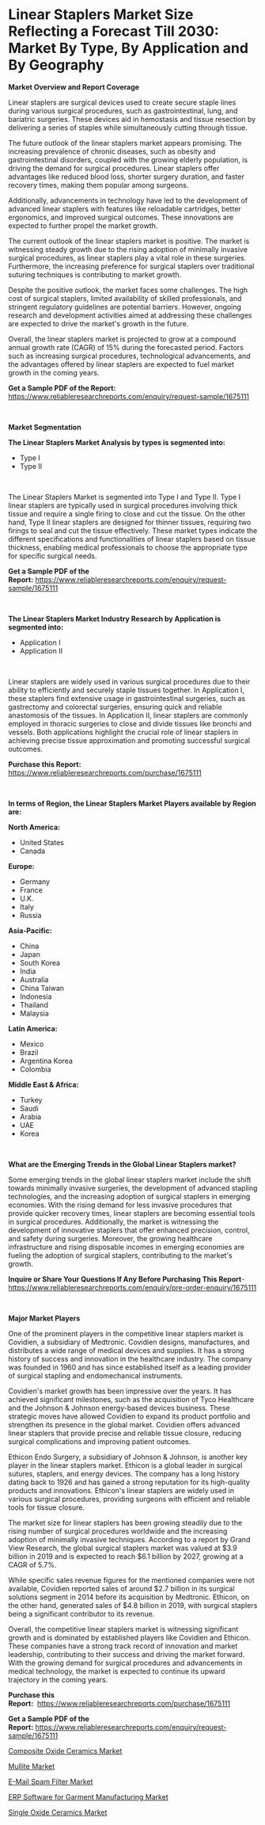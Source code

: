 <p><h1>Linear Staplers Market Size Reflecting a Forecast Till 2030: Market By Type, By Application and By Geography</h1></p><p><strong>Market Overview and Report Coverage</strong></p>
<p><p>Linear staplers are surgical devices used to create secure staple lines during various surgical procedures, such as gastrointestinal, lung, and bariatric surgeries. These devices aid in hemostasis and tissue resection by delivering a series of staples while simultaneously cutting through tissue.</p><p>The future outlook of the linear staplers market appears promising. The increasing prevalence of chronic diseases, such as obesity and gastrointestinal disorders, coupled with the growing elderly population, is driving the demand for surgical procedures. Linear staplers offer advantages like reduced blood loss, shorter surgery duration, and faster recovery times, making them popular among surgeons.</p><p>Additionally, advancements in technology have led to the development of advanced linear staplers with features like reloadable cartridges, better ergonomics, and improved surgical outcomes. These innovations are expected to further propel the market growth.</p><p>The current outlook of the linear staplers market is positive. The market is witnessing steady growth due to the rising adoption of minimally invasive surgical procedures, as linear staplers play a vital role in these surgeries. Furthermore, the increasing preference for surgical staplers over traditional suturing techniques is contributing to market growth.</p><p>Despite the positive outlook, the market faces some challenges. The high cost of surgical staplers, limited availability of skilled professionals, and stringent regulatory guidelines are potential barriers. However, ongoing research and development activities aimed at addressing these challenges are expected to drive the market's growth in the future.</p><p>Overall, the linear staplers market is projected to grow at a compound annual growth rate (CAGR) of 15% during the forecasted period. Factors such as increasing surgical procedures, technological advancements, and the advantages offered by linear staplers are expected to fuel market growth in the coming years.</p></p>
<p><strong>Get a Sample PDF of the Report:</strong> <a href="https://www.reliableresearchreports.com/enquiry/request-sample/1675111">https://www.reliableresearchreports.com/enquiry/request-sample/1675111</a></p>
<p>&nbsp;</p>
<p><strong>Market Segmentation</strong></p>
<p><strong>The Linear Staplers Market Analysis by types is segmented into:</strong></p>
<p><ul><li>Type I</li><li>Type II</li></ul></p>
<p>&nbsp;</p>
<p><p>The Linear Staplers Market is segmented into Type I and Type II. Type I linear staplers are typically used in surgical procedures involving thick tissue and require a single firing to close and cut the tissue. On the other hand, Type II linear staplers are designed for thinner tissues, requiring two firings to seal and cut the tissue effectively. These market types indicate the different specifications and functionalities of linear staplers based on tissue thickness, enabling medical professionals to choose the appropriate type for specific surgical needs.</p></p>
<p><strong>Get a Sample PDF of the Report:</strong>&nbsp;<a href="https://www.reliableresearchreports.com/enquiry/request-sample/1675111">https://www.reliableresearchreports.com/enquiry/request-sample/1675111</a></p>
<p>&nbsp;</p>
<p><strong>The Linear Staplers Market Industry Research by Application is segmented into:</strong></p>
<p><ul><li>Application I</li><li>Application II</li></ul></p>
<p>&nbsp;</p>
<p><p>Linear staplers are widely used in various surgical procedures due to their ability to efficiently and securely staple tissues together. In Application I, these staplers find extensive usage in gastrointestinal surgeries, such as gastrectomy and colorectal surgeries, ensuring quick and reliable anastomosis of the tissues. In Application II, linear staplers are commonly employed in thoracic surgeries to close and divide tissues like bronchi and vessels. Both applications highlight the crucial role of linear staplers in achieving precise tissue approximation and promoting successful surgical outcomes.</p></p>
<p><strong>Purchase this Report:</strong>&nbsp; <a href="https://www.reliableresearchreports.com/purchase/1675111">https://www.reliableresearchreports.com/purchase/1675111</a></p>
<p>&nbsp;</p>
<p><strong>In terms of Region, the Linear Staplers Market Players available by Region are:</strong></p>
<p>
    <p> <strong> North America: </strong>
        <ul>
            <li>United States</li>
            <li>Canada</li>
        </ul>
        </p> 
    <p> <strong> Europe: </strong>
        <ul>
            <li>Germany</li>
            <li>France</li>
            <li>U.K.</li>
            <li>Italy</li>
            <li>Russia</li>
        </ul>
        </p> 
    <p> <strong> Asia-Pacific: </strong>
        <ul>
            <li>China</li>
            <li>Japan</li>
            <li>South Korea</li>
            <li>India</li>
            <li>Australia</li>
            <li>China Taiwan</li>
            <li>Indonesia</li>
            <li>Thailand</li>
            <li>Malaysia</li>
        </ul>
        </p> 
    <p> <strong> Latin America: </strong>
        <ul>
            <li>Mexico</li>
            <li>Brazil</li>
            <li>Argentina Korea</li>
            <li>Colombia</li>
        </ul>
        </p> 
    <p> <strong> Middle East & Africa: </strong>
        <ul>
            <li>Turkey</li>
            <li>Saudi</li>
            <li>Arabia</li>
            <li>UAE</li>
            <li>Korea</li>
        </ul>
    </p>
    </p>
<p>&nbsp;</p>
<p><strong>What are the Emerging Trends in the Global Linear Staplers market?</strong></p>
<p><p>Some emerging trends in the global linear staplers market include the shift towards minimally invasive surgeries, the development of advanced stapling technologies, and the increasing adoption of surgical staplers in emerging economies. With the rising demand for less invasive procedures that provide quicker recovery times, linear staplers are becoming essential tools in surgical procedures. Additionally, the market is witnessing the development of innovative staplers that offer enhanced precision, control, and safety during surgeries. Moreover, the growing healthcare infrastructure and rising disposable incomes in emerging economies are fueling the adoption of surgical staplers, contributing to the market's growth.</p></p>
<p><strong>Inquire or Share Your Questions If Any Before Purchasing This Report</strong>- <a href="https://www.reliableresearchreports.com/enquiry/pre-order-enquiry/1675111">https://www.reliableresearchreports.com/enquiry/pre-order-enquiry/1675111</a></p>
<p>&nbsp;</p>
<p><strong>Major Market Players</strong></p>
<p><p>One of the prominent players in the competitive linear staplers market is Covidien, a subsidiary of Medtronic. Covidien designs, manufactures, and distributes a wide range of medical devices and supplies. It has a strong history of success and innovation in the healthcare industry. The company was founded in 1960 and has since established itself as a leading provider of surgical stapling and endomechanical instruments.</p><p>Covidien's market growth has been impressive over the years. It has achieved significant milestones, such as the acquisition of Tyco Healthcare and the Johnson & Johnson energy-based devices business. These strategic moves have allowed Covidien to expand its product portfolio and strengthen its presence in the global market. Covidien offers advanced linear staplers that provide precise and reliable tissue closure, reducing surgical complications and improving patient outcomes.</p><p>Ethicon Endo Surgery, a subsidiary of Johnson & Johnson, is another key player in the linear staplers market. Ethicon is a global leader in surgical sutures, staplers, and energy devices. The company has a long history dating back to 1926 and has gained a strong reputation for its high-quality products and innovations. Ethicon's linear staplers are widely used in various surgical procedures, providing surgeons with efficient and reliable tools for tissue closure.</p><p>The market size for linear staplers has been growing steadily due to the rising number of surgical procedures worldwide and the increasing adoption of minimally invasive techniques. According to a report by Grand View Research, the global surgical staplers market was valued at $3.9 billion in 2019 and is expected to reach $6.1 billion by 2027, growing at a CAGR of 5.7%.</p><p>While specific sales revenue figures for the mentioned companies were not available, Covidien reported sales of around $2.7 billion in its surgical solutions segment in 2014 before its acquisition by Medtronic. Ethicon, on the other hand, generated sales of $4.8 billion in 2019, with surgical staplers being a significant contributor to its revenue.</p><p>Overall, the competitive linear staplers market is witnessing significant growth and is dominated by established players like Covidien and Ethicon. These companies have a strong track record of innovation and market leadership, contributing to their success and driving the market forward. With the growing demand for surgical procedures and advancements in medical technology, the market is expected to continue its upward trajectory in the coming years.</p></p>
<p><strong>Purchase this Report:</strong>&nbsp;&nbsp;<a href="https://www.reliableresearchreports.com/purchase/1675111">https://www.reliableresearchreports.com/purchase/1675111</a></p>
<p></p>
<p><strong>Get a Sample PDF of the Report:</strong>&nbsp;<a href="https://www.reliableresearchreports.com/enquiry/request-sample/1675111">https://www.reliableresearchreports.com/enquiry/request-sample/1675111</a></p>
<p><p><a href="https://www.linkedin.com/pulse/composite-oxide-ceramics-market-insights-players-forecast-till/">Composite Oxide Ceramics Market</a></p><p><a href="https://www.linkedin.com/pulse/mullite-market-size-2023-2030-global-industrial-analysis/">Mullite Market</a></p><p><a href="https://medium.com/@hugthess010/e-mail-spam-filter-market-comprehensive-assessment-by-type-application-and-geography-2d6d49159c72">E-Mail Spam Filter Market</a></p><p><a href="https://medium.com/@tanaysamar7412/erp-software-for-garment-manufacturing-market-focuses-on-market-share-size-and-projected-forecast-b636838af13c">ERP Software for Garment Manufacturing Market</a></p><p><a href="https://www.linkedin.com/pulse/single-oxide-ceramics-market-share-amp-new-trends-analysis/">Single Oxide Ceramics Market</a></p></p>